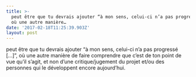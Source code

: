 ```yaml
---
title: >-
  peut être que tu devrais ajouter “à mon sens, celui-ci n’a pas progressé […]”,
  où une autre manière…
date: '2017-02-18T11:25:39.903Z'
layout: post
---
```

peut être que tu devrais ajouter “à mon sens, celui-ci n’a pas progressé \[…\]”, où une autre manière de faire comprendre que c’est de ton point de vue qu’il s’agit, et non d’une critique/jugement du projet et/ou des personnes qui le développent encore aujourd’hui.
